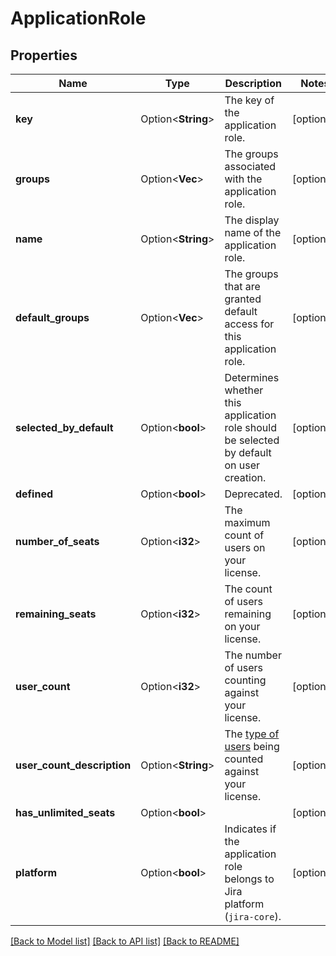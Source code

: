 # ApplicationRole

## Properties

Name | Type | Description | Notes
------------ | ------------- | ------------- | -------------
**key** | Option<**String**> | The key of the application role. | [optional]
**groups** | Option<**Vec<String>**> | The groups associated with the application role. | [optional]
**name** | Option<**String**> | The display name of the application role. | [optional]
**default_groups** | Option<**Vec<String>**> | The groups that are granted default access for this application role. | [optional]
**selected_by_default** | Option<**bool**> | Determines whether this application role should be selected by default on user creation. | [optional]
**defined** | Option<**bool**> | Deprecated. | [optional]
**number_of_seats** | Option<**i32**> | The maximum count of users on your license. | [optional]
**remaining_seats** | Option<**i32**> | The count of users remaining on your license. | [optional]
**user_count** | Option<**i32**> | The number of users counting against your license. | [optional]
**user_count_description** | Option<**String**> | The [type of users](https://confluence.atlassian.com/x/lRW3Ng) being counted against your license. | [optional]
**has_unlimited_seats** | Option<**bool**> |  | [optional]
**platform** | Option<**bool**> | Indicates if the application role belongs to Jira platform (`jira-core`). | [optional]

[[Back to Model list]](../README.md#documentation-for-models) [[Back to API list]](../README.md#documentation-for-api-endpoints) [[Back to README]](../README.md)


